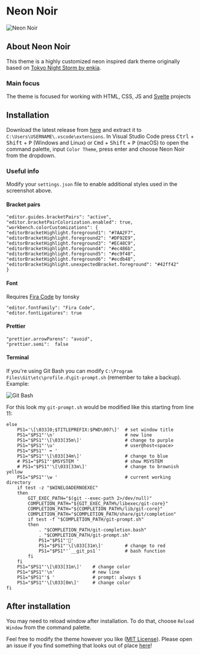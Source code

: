 # Neon Noir

![Neon Noir](https://user-images.githubusercontent.com/58347797/153980144-b5d7ed1a-e702-441a-959c-65181dcfa2fd.png)

## About Neon Noir

This theme is a highly customized neon inspired dark theme originally based on [Tokyo Night Storm by enkia](https://github.com/enkia/tokyo-night-vscode-theme).

### Main focus

The theme is focused for working with HTML, CSS, JS and [Svelte](https://github.com/sveltejs) projects

## Installation

Download the latest release from [here](https://github.com/rasmushenneken/neon-noir/releases/) and extract it to `C:\Users\USERNAME\.vscode\extensions`. In Visual Studio Code press <kbd>Ctrl</kbd> + <kbd>Shift</kbd> + <kbd>P</kbd> (Windows and Linux) or <kbd>Cmd</kbd> + <kbd>Shift</kbd> + <kbd>P</kbd> (macOS) to open the command palette, input `Color Theme`, press enter and choose Neon Noir from the dropdown.

### Useful info

Modify your `settings.json` file to enable additional styles used in the screenshot above.

#### Bracket pairs

    "editor.guides.bracketPairs": "active",
    "editor.bracketPairColorization.enabled": true,
    "workbench.colorCustomizations": {
    "editorBracketHighlight.foreground1": "#7AA2F7",
    "editorBracketHighlight.foreground2": "#DF92E9",
    "editorBracketHighlight.foreground3": "#EC48C9",
    "editorBracketHighlight.foreground4": "#ec486b",
    "editorBracketHighlight.foreground5": "#ec9f48",
    "editorBracketHighlight.foreground6": "#ecdb48",
    "editorBracketHighlight.unexpectedBracket.foreground": "#42ff42"
    }

#### Font

Requires [Fira Code](https://github.com/tonsky/FiraCode) by tonsky

    "editor.fontFamily": "Fira Code",
    "editor.fontLigatures": true

#### Prettier

    "prettier.arrowParens": "avoid",
    "prettier.semi":  false

#### Terminal

If you're using Git Bash you can modify `C:\Program Files\Git\etc\profile.d\git-prompt.sh` (remember to take a backup). Example:

![Git Bash](https://user-images.githubusercontent.com/58347797/154087922-602b1797-e331-4941-8b61-5b58f9d4fe3d.png)

For this look my `git-prompt.sh` would be modified like this starting from line 11:

    else
    	PS1='\[\033]0;$TITLEPREFIX:$PWD\007\]' 	# set window title
    	PS1="$PS1"'\n'                			# new line
    	PS1="$PS1"'\[\033[35m\]'       			# change to purple
    	PS1="$PS1"'\u'             				# user@host<space>
    	PS1="$PS1"' ➡ '
    	PS1="$PS1"'\[\033[34m\]'       			# change to blue
    	# PS1="$PS1"'$MSYSTEM '          		# show MSYSTEM
    	# PS1="$PS1"'\[\033[33m\]'       		# change to brownish yellow
    	PS1="$PS1"'\w '                 		# current working directory
    	if test -z "$WINELOADERNOEXEC"
    	then
    		GIT_EXEC_PATH="$(git --exec-path 2>/dev/null)"
    		COMPLETION_PATH="${GIT_EXEC_PATH%/libexec/git-core}"
    		COMPLETION_PATH="${COMPLETION_PATH%/lib/git-core}"
    		COMPLETION_PATH="$COMPLETION_PATH/share/git/completion"
    		if test -f "$COMPLETION_PATH/git-prompt.sh"
    		then
    			. "$COMPLETION_PATH/git-completion.bash"
    			. "$COMPLETION_PATH/git-prompt.sh"
    			PS1="$PS1"'🌵'
    			PS1="$PS1"'\[\033[31m\]'       	# change to red
    			PS1="$PS1"'`__git_ps1`'   		# bash function
    		fi
    	fi
    	PS1="$PS1"'\[\033[31m\]'	# change color
    	PS1="$PS1"'\n'				# new line
    	PS1="$PS1"'$ '				# prompt: always $
    	PS1="$PS1"'\[\033[0m\]'		# change color
    fi

## After installation

You may need to reload window after installation. To do that, choose `Reload Window` from the command palette.

Feel free to modify the theme however you like ([MIT License](https://github.com/rasmushenneken/neon-noir/blob/main/LICENSE.txt)). Please open an issue if you find something that looks out of place [here](https://github.com/rasmushenneken/neon-noir/issues)!
